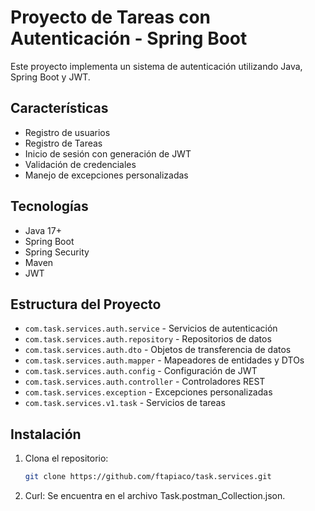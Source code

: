 # Proyecto de Tareas con Autenticación - Spring Boot

Este proyecto implementa un sistema de autenticación utilizando Java, Spring Boot y JWT.

## Características

- Registro de usuarios
- Registro de Tareas
- Inicio de sesión con generación de JWT
- Validación de credenciales
- Manejo de excepciones personalizadas

## Tecnologías

- Java 17+
- Spring Boot
- Spring Security
- Maven
- JWT

## Estructura del Proyecto

- `com.task.services.auth.service` - Servicios de autenticación
- `com.task.services.auth.repository` - Repositorios de datos
- `com.task.services.auth.dto` - Objetos de transferencia de datos
- `com.task.services.auth.mapper` - Mapeadores de entidades y DTOs
- `com.task.services.auth.config` - Configuración de JWT
- `com.task.services.auth.controller` - Controladores REST
- `com.task.services.exception` - Excepciones personalizadas
- `com.task.services.v1.task` - Servicios de tareas

## Instalación

1. Clona el repositorio:
   ```bash
   git clone https://github.com/ftapiaco/task.services.git

2. Curl: Se encuentra en el archivo Task.postman_Collection.json.